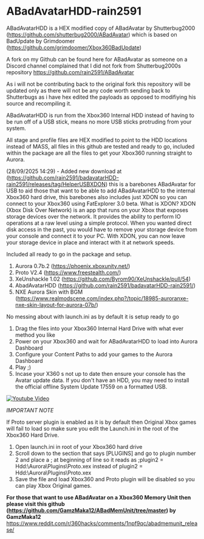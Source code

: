 # ABadAvatarHDD-rain2591

ABadAvatarHDD is a HEX modified copy of ABadAvatar by Shutterbug2000 (https://github.com/shutterbug2000/ABadAvatar) which is based on BadUpdate by Grimdoomer (https://github.com/grimdoomer/Xbox360BadUpdate)

A fork on my Github can be found here for ABadAvatar as someone on a Discord channel complained that I did not fork from Shutterbug2000s repository
https://github.com/rain2591/ABadAvatar

As i will not be contributing back to the original fork this repository will be updated only as there will not be any code worth sending back to Shutterbugs as i have hex edited the payloads as opposed to modifiying his source and recompiling it.

ABadAvatarHDD is run from the Xbox360 Internal HDD instead of having to be run off of a USB stick, means no more USB sticks protruding from your system.

All stage and profile files are HEX modified to point to the HDD locations instead of MASS, all files in this github are tested and ready to go, included within the package are all the files to get your Xbox360 running straight to Aurora.

(28/09/2025 14:29) - Added new download at (https://github.com/rain2591/badavatarHDD-rain2591/releases/tag/HelperUSBXDON) this is a barebones ABadAvatar for USB to aid those that want to be able to add ABadAvatarHDD to the internal Xbox360 hard drive, this barebones also includes just XDON so you can connect to your Xbox360 using FatExplorer 3.0 beta. What is XDON?
XDON (Xbox Disk Over Network) is an app that runs on your Xbox that exposes storage devices over the network. It provides the ability to perform IO operations at a raw level using a simple protocol.
When you wanted direct disk access in the past, you would have to remove your storage device from your console and connect it to your PC. With XDON, you can now leave your storage device in place and interact with it at network speeds.

Included all ready to go in the package and setup.

1) Aurora 0.7b.2 (https://phoenix.xboxunity.net/)
2) Proto V2.4 (https://www.freestealth.com/)
3) XeUnshackle 1.02 (https://github.com/Byrom90/XeUnshackle/pull/54)
4) AbadAvatarHDD (https://github.com/rain2591/badavatarHDD-rain2591/)
5) NXE Aurora Skin with BGM (https://www.realmodscene.com/index.php?/topic/18985-auroranxe-nxe-skin-layout-for-aurora-07b/)

No messing about with launch.ini as by default it is setup ready to go

1) Drag the files into your Xbox360 Internal Hard Drive with what ever method you like
2) Power on your Xbox360 and wait for ABadAvatarHDD to load into Aurora Dashboard
3) Configure your Content Paths to add your games to the Aurora Dashboard
4) Play ;)
5) Incase your X360 s not up to date then ensure your console has the Avatar update data. If you don't have an HDD, you may need to install the official offline System Update 17559 on a formatted USB.

[![Youtube Video](https://github.com/user-attachments/assets/c1e328be-e051-4556-9050-158f8b8ee22e)](https://youtu.be/VQzQrcLVrrg?si=2DDO9qto4DMRz9Bs)
<!-- Generated by https://t.cuts.so/github/video -->


*IMPORTANT NOTE*

If Proto server plugin is enabled as it is by default then Original Xbox games will fail to load so make sure you edit the Launch.ini in the root of the Xbox360 Hard Drive.

1) Open launch.ini in root of your Xbox360 hard drive
2) Scroll down to the section that says [PLUGINS] and go to plugin number 2 and place a ; at beginning of line so it reads as ;plugin2 = Hdd:\Aurora\Plugins\Proto.xex instead of plugin2 = Hdd:\Aurora\Plugins\Proto.xex
3) Save the file and load Xbox360 and Proto plugin will be disabled so you can play Xbox Original games.

****For those that want to use ABadAvatar on a Xbox360 Memory Unit then please visit this github (https://github.com/GamzMaka12/ABadMemUnit/tree/master) by GamzMaka12**** 
https://www.reddit.com/r/360hacks/comments/1npf9qc/abadmemunit_release/
